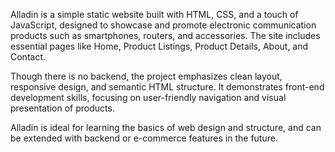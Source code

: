Alladin is a simple static website built with HTML, CSS, and a touch of JavaScript, designed to showcase and promote electronic communication products such as smartphones, routers, and accessories. The site includes essential pages like Home, Product Listings, Product Details, About, and Contact.

Though there is no backend, the project emphasizes clean layout, responsive design, and semantic HTML structure. It demonstrates front-end development skills, focusing on user-friendly navigation and visual presentation of products.

Alladin is ideal for learning the basics of web design and structure, and can be extended with backend or e-commerce features in the future.
